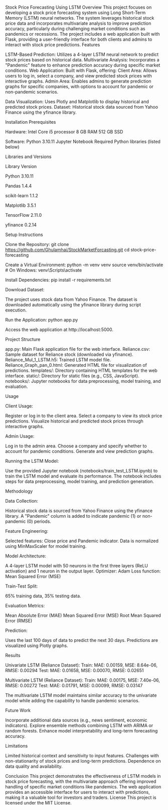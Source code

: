 Stock Price Forecasting Using LSTM
Overview
This project focuses on developing a stock price forecasting system using Long Short-Term Memory (LSTM) neural networks. The system leverages historical stock price data and incorporates multivariate analysis to improve prediction accuracy, particularly during challenging market conditions such as pandemics or recessions. The project includes a web application built with Flask, providing a user-friendly interface for both clients and admins to interact with stock price predictions.
Features

LSTM-Based Prediction: Utilizes a 4-layer LSTM neural network to predict stock prices based on historical data.
Multivariate Analysis: Incorporates a "Pandemic" feature to enhance prediction accuracy during specific market conditions.
Web Application: Built with Flask, offering:
Client Area: Allows users to log in, select a company, and view predicted stock prices with interactive graphs.
Admin Area: Enables admins to generate prediction graphs for specific companies, with options to account for pandemic or non-pandemic scenarios.


Data Visualization: Uses Plotly and Matplotlib to display historical and predicted stock prices.
Dataset: Historical stock data sourced from Yahoo Finance using the yfinance library.

Installation
Prerequisites

Hardware:
Intel Core i5 processor
8 GB RAM
512 GB SSD


Software:
Python 3.10.11
Jupyter Notebook
Required Python libraries (listed below)



Libraries and Versions



Library
Version



Python
3.10.11


Pandas
1.4.4


scikit-learn
1.1.2


Matplotlib
3.5.1


TensorFlow
2.11.0


yfinance
0.2.14


Setup Instructions

Clone the Repository:
git clone https://github.com/Ghulamhai/StockMarketForcasting.git
cd stock-price-forecasting


Create a Virtual Environment:
python -m venv venv
source venv/bin/activate  # On Windows: venv\Scripts\activate


Install Dependencies:
pip install -r requirements.txt


Download Dataset:

The project uses stock data from Yahoo Finance. The dataset is downloaded automatically using the yfinance library during script execution.


Run the Application:
python app.py


Access the web application at http://localhost:5000.



Project Structure

app.py: Main Flask application file for the web interface.
Reliance.csv: Sample dataset for Reliance stock (downloaded via yfinance).
Reliance_Mul_1_LSTM.h5: Trained LSTM model file.
Reliance_Graph_pan_0.html: Generated HTML file for visualization of predictions.
templates/: Directory containing HTML templates for the web interface.
static/: Directory for static files (e.g., CSS, JavaScript).
notebooks/: Jupyter notebooks for data preprocessing, model training, and evaluation.

Usage

Client Usage:

Register or log in to the client area.
Select a company to view its stock price predictions.
Visualize historical and predicted stock prices through interactive graphs.


Admin Usage:

Log in to the admin area.
Choose a company and specify whether to account for pandemic conditions.
Generate and view prediction graphs.


Running the LSTM Model:

Use the provided Jupyter notebook (notebooks/train_test_LSTM.ipynb) to train the LSTM model and evaluate its performance.
The notebook includes steps for data preprocessing, model training, and prediction generation.



Methodology

Data Collection:

Historical stock data is sourced from Yahoo Finance using the yfinance library.
A "Pandemic" column is added to indicate pandemic (1) or non-pandemic (0) periods.


Feature Engineering:

Selected features: Close price and Pandemic indicator.
Data is normalized using MinMaxScaler for model training.


Model Architecture:

A 4-layer LSTM model with 50 neurons in the first three layers (ReLU activation) and 1 neuron in the output layer.
Optimizer: Adam
Loss function: Mean Squared Error (MSE)


Train-Test Split:

65% training data, 35% testing data.


Evaluation Metrics:

Mean Absolute Error (MAE)
Mean Squared Error (MSE)
Root Mean Squared Error (RMSE)


Prediction:

Uses the last 100 days of data to predict the next 30 days.
Predictions are visualized using Plotly graphs.



Results

Univariate LSTM (Reliance Dataset):
Train: MAE: 0.00159, MSE: 8.64e-06, RMSE: 0.00294
Test: MAE: 0.01658, MSE: 0.00070, RMSE: 0.02651


Multivariate LSTM (Reliance Dataset):
Train: MAE: 0.00175, MSE: 7.40e-06, RMSE: 0.00272
Test: MAE: 0.01791, MSE: 0.00099, RMSE: 0.03147


The multivariate LSTM model maintains similar accuracy to the univariate model while adding the capability to handle pandemic scenarios.

Future Work

Incorporate additional data sources (e.g., news sentiment, economic indicators).
Explore ensemble methods combining LSTM with ARIMA or random forests.
Enhance model interpretability and long-term forecasting accuracy.

Limitations

Limited historical context and sensitivity to input features.
Challenges with non-stationarity of stock prices and long-term predictions.
Dependence on data quality and availability.

Conclusion
This project demonstrates the effectiveness of LSTM models in stock price forecasting, with the multivariate approach offering improved handling of specific market conditions like pandemics. The web application provides an accessible interface for users to interact with predictions, making it a valuable tool for investors and traders.
License
This project is licensed under the MIT License.
